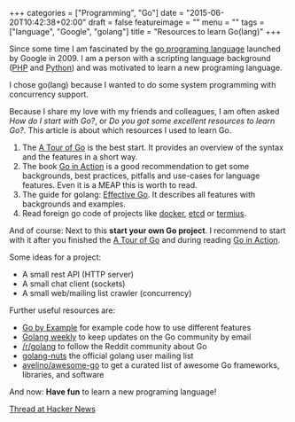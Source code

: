 +++
categories = ["Programming", "Go"]
date = "2015-06-20T10:42:38+02:00"
draft = false
featureimage = ""
menu = ""
tags = ["language", "Google", "golang"]
title = "Resources to learn Go(lang)"
+++

Since some time I am fascinated by the [go programing language](https://golang.org/) launched by Google in 2009.
I am a person with a scripting language background ([PHP](https://php.net/) and [Python](https://www.python.org/)) and was motivated to learn a new programing language.

I chose go(lang) because I wanted to do some system programming with concurrency support.

Because I share my love with my friends and colleagues, I am often asked *How do I start with Go?*, or *Do you got some excellent resources to learn Go?*.
This article is about which resources I used to learn Go.

<!--more-->

 1. The [A Tour of Go](https://tour.golang.org/) is the best start. It provides an overview of the syntax and the features in a short way.
 2. The book [Go in Action](http://www.goinactionbook.com/) is a good recommendation to get some backgrounds, best practices, pitfalls and use-cases for language features. Even it is a MEAP this is worth to read.
 3. The guide for golang: [Effective Go](https://golang.org/doc/effective_go.html). It describes all features with backgrounds and examples.
 4. Read foreign go code of projects like [docker](https://github.com/docker/docker), [etcd](https://github.com/coreos/etcd) or [termius](https://github.com/kelseyhightower/terminus).

And of course: Next to this **start your own Go project**.
I recommend to start with it after you finished the [A Tour of Go](https://tour.golang.org/) and during reading [Go in Action](http://www.goinactionbook.com/).

Some ideas for a project:

* A small rest API (HTTP server)
* A small chat client (sockets)
* A small web/mailing list crawler (concurrency)

Further useful resources are:

* [Go by Example](https://gobyexample.com/) for example code how to use different features
* [Golang weekly](https://golangweekly.com/) to keep updates on the Go community by email
* [/r/golang](https://www.reddit.com/r/golang) to follow the Reddit community about Go
* [golang-nuts](https://groups.google.com/forum/#!forum/golang-nuts) the official golang user mailing list
* [avelino/awesome-go](https://github.com/avelino/awesome-go) to get a curated list of awesome Go frameworks, libraries, and software

And now: **Have fun** to learn a new programing language!

[Thread at Hacker News](https://news.ycombinator.com/item?id=9751121)
